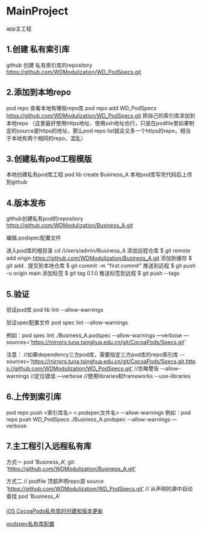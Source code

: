 # MainProject
app主工程

## 1.创建 私有索引库
github 创建 私有索引库的repository
https://github.com/WDModulization/WD_PodSpecs.git

## 2.添加到本地repo
pod repo   查看本地有哪些repo库
pod repo add  WD_PodSpecs https://github.com/WDModulization/WD_PodSpecs.git  把自己的索引库添加到本地repo
（这里最好使用https地址，使用ssh地址也行，只是在podfile里如果制定的source是https的地址，那么pod repo list就会又多一个https的repo，相当于本地有两个相同的repo，混乱）

## 3.创建私有pod工程模版
本地创建私有pod库工程   pod lib create Business_A
本地pod库写完代码后上传到github

## 4.版本发布
github创建私有pod的repository      https://github.com/WDModulization/Business_A.git

编辑.podspec配置文件

进入pod库的根目录
cd /Users/admin/Business_A
添加远程仓库
$ git remote add origin  https://github.com/WDModulization/Business_A.git
添加到缓存
$ git add .
提交到本地仓库
$ git commit -m "first commit"
推送到远程
$ git push -u origin main
添加标签
$ git tag 0.1.0
推送标签到远程
$ git push --tags

## 5.验证
验证pod库
pod lib lint --allow-warnings 

验证spec配置文件
pod spec lint --allow-warnings 

例如：pod spec lint ./Business_A.podspec --allow-warnings  —verbose —sources='https://mirrors.tuna.tsinghua.edu.cn/git/CocoaPods/Specs.git'


注意：
//如果dependency三方pod库，需要指定三方pod库的repo索引库
--sources='https://mirrors.tuna.tsinghua.edu.cn/git/CocoaPods/Specs.git,https://github.com/WDModulization/WD_PodSpecs.git’ 
//忽略警告
--allow-warnings 
//定位错误
—verbose
//使用libraries和frameworks
--use-libraries 


## 6.上传到索引库
pod repo push <索引库名>  <.podspec文件名> --allow-warnings 
例如：pod repo push WD_PodSpecs  ./Business_A.podspec --allow-warnings —verbose 


## 7.主工程引入远程私有库

方式一
pod ‘Business_A’, git: ‘https://github.com/WDModulization/Business_A.git’

方式二
// podfile 顶部声明repo源
source ‘https://github.com/WDModulization/WD_PodSpecs.git’
// 从声明的源中自动查找
pod ‘Business_A’



####
[iOS CocoaPods私有库的创建和版本更新](https://www.jianshu.com/p/51b0aed5db2a)

[podspec私有库配置](https://blog.csdn.net/z119901214/article/details/90241251)
